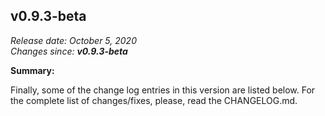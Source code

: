 v0.9.3-beta
------

<em>Release date: October 5, 2020</em><br/>
<em>Changes since: <strong>v0.9.3-beta</strong></em><br/>

<strong>Summary:</strong> <br/>

Finally, some of the change log entries in this version are listed below. For the complete list of changes/fixes, please, read the CHANGELOG.md. <br/>


